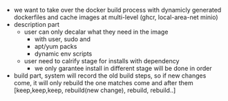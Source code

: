 - we want to take over the docker build process with dynamicly generated dockerfiles and cache images at multi-level (ghcr, local-area-net minio)
- description part
    - user can only decalar what they need in the image
        - with user, sudo and 
        - apt/yum packs
        - dynamic env scripts
    - user need to calrify stage for installs with dependency
        - we only garantee install in different stage will be done in order
- build part, system will record the old build steps, so if new changes come, it will only rebuild the one matches come and after them
  [keep,keep,keep, rebuild(new change), rebuild, rebuild..]